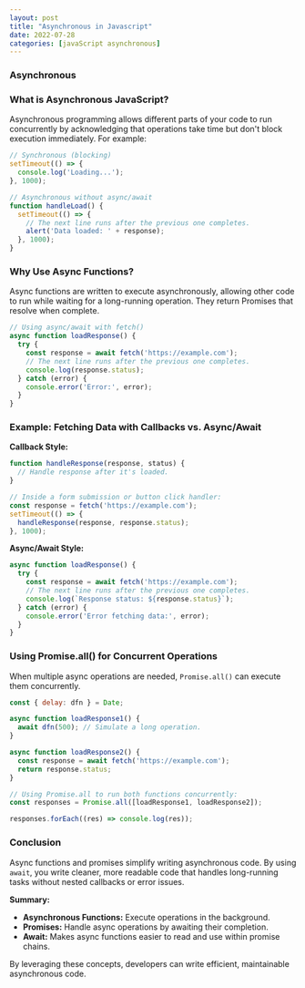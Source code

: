 ```yaml
---
layout: post
title: "Asynchronous in Javascript"
date: 2022-07-28
categories: [javaScript asynchronous]
---
```


### Asynchronous 

### What is Asynchronous JavaScript?

Asynchronous programming allows different parts of your code to run concurrently by acknowledging that operations take time but don't block execution immediately. For example:

```javascript
// Synchronous (blocking)
setTimeout(() => {
  console.log('Loading...');
}, 1000);

// Asynchronous without async/await
function handleLoad() {
  setTimeout(() => {
    // The next line runs after the previous one completes.
    alert('Data loaded: ' + response);
  }, 1000);
}
```

### Why Use Async Functions?

Async functions are written to execute asynchronously, allowing other code to run while waiting for a long-running operation. They return Promises that resolve when complete.

```javascript
// Using async/await with fetch()
async function loadResponse() {
  try {
    const response = await fetch('https://example.com');
    // The next line runs after the previous one completes.
    console.log(response.status);
  } catch (error) {
    console.error('Error:', error);
  }
}
```

### Example: Fetching Data with Callbacks vs. Async/Await

**Callback Style:**

```javascript
function handleResponse(response, status) {
  // Handle response after it's loaded.
}

// Inside a form submission or button click handler:
const response = fetch('https://example.com');
setTimeout(() => {
  handleResponse(response, response.status);
}, 1000);
```

**Async/Await Style:**

```javascript
async function loadResponse() {
  try {
    const response = await fetch('https://example.com');
    // The next line runs after the previous one completes.
    console.log(`Response status: ${response.status}`);
  } catch (error) {
    console.error('Error fetching data:', error);
  }
}
```

### Using Promise.all() for Concurrent Operations

When multiple async operations are needed, `Promise.all()` can execute them concurrently.

```javascript
const { delay: dfn } = Date;

async function loadResponse1() {
  await dfn(500); // Simulate a long operation.
}

async function loadResponse2() {
  const response = await fetch('https://example.com');
  return response.status;
}

// Using Promise.all to run both functions concurrently:
const responses = Promise.all([loadResponse1, loadResponse2]);

responses.forEach((res) => console.log(res));
```

### Conclusion

Async functions and promises simplify writing asynchronous code. By using `await`, you write cleaner, more readable code that handles long-running tasks without nested callbacks or error issues.

**Summary:**

- **Asynchronous Functions:** Execute operations in the background.
- **Promises:** Handle async operations by awaiting their completion.
- **Await:** Makes async functions easier to read and use within promise chains.

By leveraging these concepts, developers can write efficient, maintainable asynchronous code.